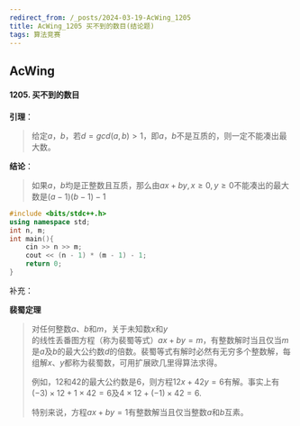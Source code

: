 ```yaml
---
redirect_from: /_posts/2024-03-19-AcWing_1205
title: AcWing_1205 买不到的数目(结论题)
tags: 算法竞赛
---
```


## AcWing

#### 1205. 买不到的数目

**引理**：

> 给定$a$，$b$，若$d = gcd(a,b) > 1$，即$a$，$b$不是互质的，则一定不能凑出最大数。

**结论**：

> 如果$a$，$b$均是正整数且互质，那么由$ax + by, x \ge 0, y \ge 0$不能凑出的最大数是$(a - 1)(b - 1) - 1$

```cpp
#include <bits/stdc++.h>
using namespace std;
int n, m;
int main(){
    cin >> n >> m;
    cout << (n - 1) * (m - 1) - 1;
    return 0;
}
```

补充：

**裴蜀定理**

> 对任何整数$a$、$b$和$m$，关于未知数$x$和$y$的线性丢番图方程（称为裴蜀等式）$ax+by=m$，有整数解时当且仅当$m$是$a$及$b$的最大公约数$d$的倍数。裴蜀等式有解时必然有无穷多个整数解，每组解$x$、$y$都称为裴蜀数，可用扩展欧几里得算法求得。
>
> 例如，$12$和$42$的最大公约数是$6$，则方程$12x+42y=6$有解。事实上有$(-3) \times 12 + 1 \times 42 = 6$及$4 \times 12 + (-1) \times 42 = 6$.
> 
> 特别来说，方程$ax+by=1$有整数解当且仅当整数$a$和$b$互素。
